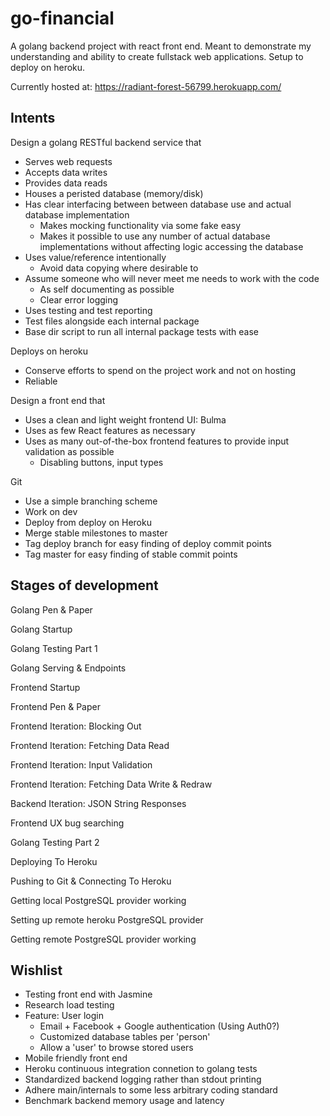 # go-financial
A golang backend project with react front end. Meant to demonstrate my understanding and ability to create fullstack web applications. Setup to deploy on heroku.

Currently hosted at: https://radiant-forest-56799.herokuapp.com/

## Intents
Design a golang RESTful backend service that
* Serves web requests
* Accepts data writes
* Provides data reads
* Houses a peristed database (memory/disk)
* Has clear interfacing between between database use and actual database implementation
  * Makes mocking functionality via some fake easy
  * Makes it possible to use any number of actual database implementations without affecting logic accessing the database
* Uses value/reference intentionally
  * Avoid data copying where desirable to
* Assume someone who will never meet me needs to work with the code
  * As self documenting as possible
  * Clear error logging
* Uses testing and test reporting
 * Test files alongside each internal package
 * Base dir script to run all internal package tests with ease

Deploys on heroku
* Conserve efforts to spend on the project work and not on hosting
* Reliable

Design a front end that
* Uses a clean and light weight frontend UI: Bulma
* Uses as few React features as necessary
* Uses as many out-of-the-box frontend features to provide input validation as possible
  * Disabling buttons, input types
  
Git
* Use a simple branching scheme
 * Work on dev
 * Deploy from deploy on Heroku
 * Merge stable milestones to master
 * Tag deploy branch for easy finding of deploy commit points
 * Tag master for easy finding of stable commit points

## Stages of development

Golang Pen & Paper

Golang Startup

Golang Testing Part 1

Golang Serving & Endpoints

Frontend Startup

Frontend Pen & Paper

Frontend Iteration: Blocking Out

Frontend Iteration: Fetching Data Read

Frontend Iteration: Input Validation

Frontend Iteration: Fetching Data Write & Redraw

Backend Iteration: JSON String Responses

Frontend UX bug searching

Golang Testing Part 2

Deploying To Heroku

Pushing to Git & Connecting To Heroku

Getting local PostgreSQL provider working

Setting up remote heroku PostgreSQL provider

Getting remote PostgreSQL provider working

## Wishlist
* Testing front end with Jasmine
* Research load testing
* Feature: User login
  * Email + Facebook + Google authentication (Using Auth0?)
  * Customized database tables per 'person'
  * Allow a 'user' to browse stored users
* Mobile friendly front end
* Heroku continuous integration connetion to golang tests
* Standardized backend logging rather than stdout printing
* Adhere main/internals to some less arbitrary coding standard
* Benchmark backend memory usage and latency
